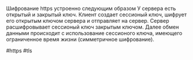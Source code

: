 Шифрование https устроенно следующим образом
У сервера есть открытый и закрытый ключ.
Клиент создает сессионый ключ, шифрует его открытым ключом сервера и отправляет на сервер.
Сервер расшифровывает сессионый ключ закрытым ключом.
Далее обмен данными происходит с использование сессионого ключа, имеющего ограниченное время жизни (симметричное шифрование).



#https
#tls
